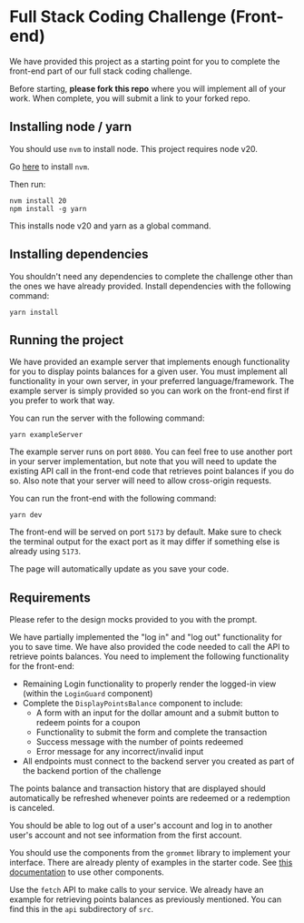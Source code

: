 # Full Stack Coding Challenge (Front-end)

We have provided this project as a starting point for you to complete the front-end part of our full stack coding challenge.

Before starting, **please fork this repo** where you will implement all of your work. When complete, you will submit a link to your forked repo.

## Installing node / yarn

You should use `nvm` to install node. This project requires node v20.

Go [here](https://github.com/nvm-sh/nvm/blob/master/README.md#installing-and-updating) to install `nvm`.

Then run:

```
nvm install 20
npm install -g yarn
```

This installs node v20 and yarn as a global command.

## Installing dependencies

You shouldn't need any dependencies to complete the challenge other than the ones we have already provided. Install dependencies with the following command:

```
yarn install
```

## Running the project

We have provided an example server that implements enough functionality for you to display points balances for a given user. You must implement all functionality in your own server, in your preferred language/framework. The example server is simply provided so you can work on the front-end first if you prefer to work that way.

You can run the server with the following command:

```
yarn exampleServer
```

The example server runs on port `8080`. You can feel free to use another port in your server implementation, but note that you will need to update the existing API call in the front-end code that retrieves point balances if you do so. Also note that your server will need to allow cross-origin requests.

You can run the front-end with the following command:

```
yarn dev
```

The front-end will be served on port `5173` by default. Make sure to check the terminal output for the exact port as it may differ if something else is already using `5173`.

The page will automatically update as you save your code.

## Requirements

Please refer to the design mocks provided to you with the prompt.

We have partially implemented the "log in" and "log out" functionality for you to save time. We have also provided the code needed to call the API to retrieve points balances. You need to implement the following functionality for the front-end:

- Remaining Login functionality to properly render the logged-in view (within the `LoginGuard` component)
- Complete the `DisplayPointsBalance` component to include:
  - A form with an input for the dollar amount and a submit button to redeem points for a coupon
  - Functionality to submit the form and complete the transaction
  - Success message with the number of points redeemed
  - Error message for any incorrect/invalid input
- All endpoints must connect to the backend server you created as part of the backend portion of the challenge

The points balance and transaction history that are displayed should automatically be refreshed whenever points are redeemed or a redemption is canceled.

You should be able to log out of a user's account and log in to another user's account and not see information from the first account.

You should use the components from the `grommet` library to implement your interface. There are already plenty of examples in the starter code. See [this documentation](https://v2.grommet.io/components) to use other components.

Use the `fetch` API to make calls to your service. We already have an example for retrieving points balances as previously mentioned. You can find this in the `api` subdirectory of `src`.
